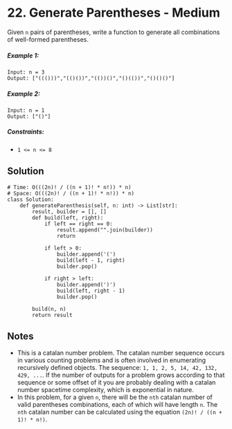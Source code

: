 # 22. Generate Parentheses - Medium

Given `n` pairs of parentheses, write a function to generate all combinations of well-formed parentheses.

##### Example 1:

```
Input: n = 3
Output: ["((()))","(()())","(())()","()(())","()()()"]
```

##### Example 2:

```
Input: n = 1
Output: ["()"]
```

##### Constraints:

- `1 <= n <= 8`

## Solution

```
# Time: O(((2n)! / ((n + 1)! * n!)) * n)
# Space: O(((2n)! / ((n + 1)! * n!)) * n)
class Solution:
    def generateParenthesis(self, n: int) -> List[str]:
        result, builder = [], []
        def build(left, right):
            if left == right == 0:
                result.append("".join(builder))
                return
            
            if left > 0:
                builder.append('(')
                build(left - 1, right)
                builder.pop()
            
            if right > left:
                builder.append(')')
                build(left, right - 1)
                builder.pop()
        
        build(n, n)
        return result
```

## Notes
- This is a catalan number problem. The catalan number sequence occurs in various counting problems and is often involved in enumerating recursively defined objects. The sequence: `1, 1, 2, 5, 14, 42, 132, 429, ...`. If the number of outputs for a problem grows according to that sequence or some offset of it you are probably dealing with a catalan number spacetime complexity, which is exponential in nature. 
- In this problem, for a given `n`, there will be the `nth` catalan number of valid parentheses combinations, each of which will have length `n`. The `nth` catalan number can be calculated using the equation `(2n)! / ((n + 1)! * n!)`.